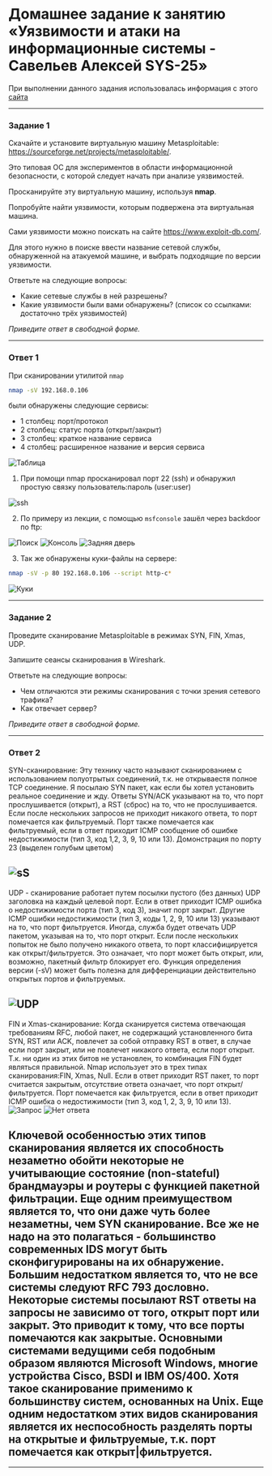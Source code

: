 # Домашнее задание к занятию «Уязвимости и атаки на информационные системы - Савельев Алексей SYS-25»

При выполнении данного задания использовалась информация с этого [сайта](https://nmap.org)

------

### Задание 1

Скачайте и установите виртуальную машину Metasploitable: https://sourceforge.net/projects/metasploitable/.

Это типовая ОС для экспериментов в области информационной безопасности, с которой следует начать при анализе уязвимостей.

Просканируйте эту виртуальную машину, используя **nmap**.

Попробуйте найти уязвимости, которым подвержена эта виртуальная машина.

Сами уязвимости можно поискать на сайте https://www.exploit-db.com/.

Для этого нужно в поиске ввести название сетевой службы, обнаруженной на атакуемой машине, и выбрать подходящие по версии уязвимости.

Ответьте на следующие вопросы:

- Какие сетевые службы в ней разрешены?
- Какие уязвимости были вами обнаружены? (список со ссылками: достаточно трёх уязвимостей)
  
*Приведите ответ в свободной форме.*  

---
### Ответ 1

При сканировании утилитой `nmap`

```bash 
nmap -sV 192.168.0.106 
``` 
были обнаружены следующие сервисы:
 - 1 столбец: порт/протокол
 - 2 столбец: статус порта (открыт/закрыт)
 - 3 столбец: краткое название сервиса
 - 4 столбец: расширенное название и версия сервиса

![Таблица](src/tabl.png)

1. При помощи nmap просканировал порт 22 (ssh) и обнаружил простую связку пользователь:пароль (user:user)

![ssh](src/ssh.png)

2. По примеру из лекции, с помощью `msfconsole` зашёл через backdoor по ftp:

![Поиск](src/search.png)
![Консоль](src/msfconsole.png)
![Задняя дверь](src/backdoor.png)

3. Так же обнаружены куки-файлы на сервере:
```bash 
nmap -sV -p 80 192.168.0.106 --script http-c*
```
![Куки](src/coockie.png)

---

### Задание 2

Проведите сканирование Metasploitable в режимах SYN, FIN, Xmas, UDP.

Запишите сеансы сканирования в Wireshark.

Ответьте на следующие вопросы:

- Чем отличаются эти режимы сканирования с точки зрения сетевого трафика?
- Как отвечает сервер?

*Приведите ответ в свободной форме.*

---
### Ответ 2
SYN-сканирование:
Эту технику часто называют сканированием с использованием полуотрытых соединений, т.к. не открываестя полное TCP соединение. Я посылаю SYN пакет, как если бы хотел установить реальное соединение и жду. Ответы SYN/ACK указывают на то, что порт прослушивается (открыт), а RST (сброс) на то, что не прослушивается. Если после нескольких запросов не приходит никакого ответа, то порт помечается как фильтруемый. Порт также помечается как фильтруемый, если в ответ приходит ICMP сообщение об ошибке недостижимости (тип 3, код 1,2, 3, 9, 10 или 13). Домонстрация по порту 23 (выделен голубым цветом)

![sS](src/sS.png)
---

UDP - сканирование работает путем посылки пустого (без данных) UDP заголовка на каждый целевой порт. Если в ответ приходит ICMP ошибка о недостижимости порта (тип 3, код 3), значит порт закрыт. Другие ICMP ошибки недостижимости (тип 3, коды 1, 2, 9, 10 или 13) указывают на то, что порт фильтруется. Иногда, служба будет отвечать UDP пакетом, указывая на то, что порт открыт. Если после нескольких попыток не было получено никакого ответа, то порт классифицируется как открыт/фильтруется. Это означает, что порт может быть открыт, или, возможно, пакетный фильтр блокирует его. Функция определения версии (-sV) может быть полезна для дифференциации действительно открытых портов и фильтруемых.

![UDP](src/udp.png)
---
FIN и Xmas-сканирование:
Когда сканируется система отвечающая требованиям RFC, любой пакет, не содержащий установленного бита SYN, RST или ACK, повлечет за собой отправку RST в ответ, в случае если порт закрыт, или не повлечет никакого ответа, если порт открыт. Т.к. ни один из этих битов не установлен, то комбинация FIN будет являться правильной. Nmap использует это в трех типах сканирования:FIN, Xmas, Null. Если в ответ приходит RST пакет, то порт считается закрытым, отсутствие ответа означает, что порт открыт/фильтруется. Порт помечается как фильтруется, если в ответ приходит ICMP ошибка о недостижимости (тип 3, код 1, 2, 3, 9, 10 или 13).
![Запрос](src/reqest.png)
![Нет ответа](src/noansw.png)

Ключевой особенностью этих типов сканирования является их способность незаметно обойти некоторые не учитывающие состояние (non-stateful) брандмауэры и роутеры с функцией пакетной фильтрации. Еще одним преимуществом является то, что они даже чуть более незаметны, чем SYN сканирование. Все же не надо на это полагаться - большинство современных IDS могут быть сконфигурированы на их обнаружение. Большим недостатком является то, что не все системы следуют RFC 793 дословно. Некоторые системы посылают RST ответы на запросы не зависимо от того, открыт порт или закрыт. Это приводит к тому, что все порты помечаются как закрытые. Основными системами ведущими себя подобным образом являются Microsoft Windows, многие устройства Cisco, BSDI и IBM OS/400. Хотя такое сканирование применимо к большинству систем, основанных на Unix. Еще одним недостатком этих видов сканирования является их неспособность разделять порты на открытые и фильтруемые, т.к. порт помечается как открыт|фильтруется.
---


---